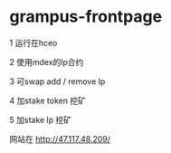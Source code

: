 # grampus-frontpage
1 运行在hceo

2 使用mdex的lp合约

3 可swap add / remove lp

4 加stake token 挖矿

5 加stake lp 挖矿

网站在 http://47.117.48.209/
